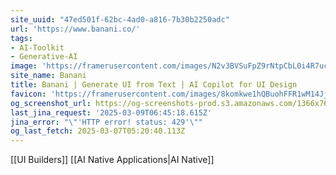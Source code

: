 ```yaml
---
site_uuid: "47ed501f-62bc-4ad0-a816-7b30b2250adc"
url: 'https://www.banani.co/'
tags:
- AI-Toolkit
- Generative-AI
image: 'https://framerusercontent.com/images/N2v3BVSuFpZ9rNtpCbL0i4R7uc.png'
site_name: Banani
title: Banani | Generate UI from Text | AI Copilot for UI Design
favicon: 'https://framerusercontent.com/images/8komkwe1hQBuohFFR1wM14JjBk.png'
og_screenshot_url: https://og-screenshots-prod.s3.amazonaws.com/1366x768/80/false/f52a6d73065e78a962e66d88584a9a8707093a7d13f5c47d2666f86531229f85.jpeg
last_jina_request: '2025-03-09T06:45:18.615Z'
jina_error: "\"'HTTP error! status: 429'\""
og_last_fetch: 2025-03-07T05:20:40.113Z
---
```

[[UI Builders]] [[AI Native Applications|AI Native]]
